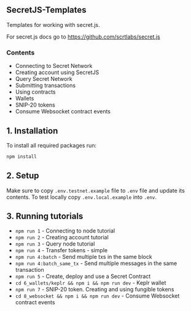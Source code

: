 ## SecretJS-Templates

Templates for working with secret.js.

For secret.js docs go to https://github.com/scrtlabs/secret.js

### Contents

- Connecting to Secret Network
- Creating account using SecretJS
- Query Secret Network
- Submitting transactions
- Using contracts
- Wallets
- SNIP-20 tokens
- Consume Websocket contract events

## 1. Installation

To install all required packages run:

```bash
npm install
```

## 2. Setup

Make sure to copy `.env.testnet.example` file to `.env` file and update its contents. To test locally copy `.env.local.example` into `.env`.

## 3. Running tutorials

- `npm run 1` - Connecting to node tutorial
- `npm run 2` - Creating account tutorial
- `npm run 3` - Query node tutorial
- `npm run 4` - Transfer tokens - simple
- `npm run 4:batch` - Send multiple txs in the same block
- `npm run 4:batch_same_tx` - Send multiple messages in the same transaction
- `npm run 5` - Create, deploy and use a Secret Contract
- `cd 6_wallets/keplr && npm i && npm run dev` - Keplr wallet
- `npm run 7` - SNIP-20 token. Creating and using fungible tokens
- `cd 8_websocket && npm i && npm run dev` - Consume Websocket contract events
